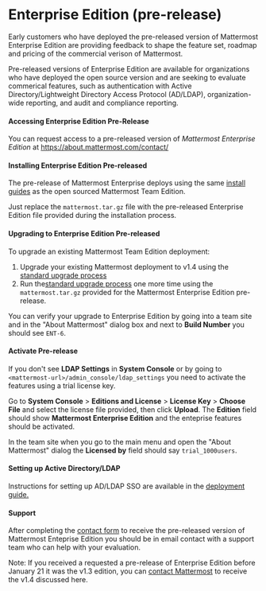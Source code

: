 # Enterprise Edition (pre-release)

Early customers who have deployed the pre-released version of Mattermost Enterprise Edition are providing feedback to shape the feature set, roadmap and pricing of the commercial verison of Mattermost. 

Pre-released versions of Enterprise Edition are available for organizations who have deployed the open source version and are seeking to evaluate commerical features, such as authentication with Active Directory/Lightweight Directory Access Protocol (AD/LDAP), organization-wide reporting, and audit and compliance reporting. 

#### Accessing Enterprise Edition Pre-Release

You can request access to a pre-released version of _Mattermost Enterprise Edition_ at https://about.mattermost.com/contact/

#### Installing Enterprise Edition Pre-released

The pre-release of Mattermost Enterprise deploys using the same [install guides](http://docs.mattermost.com/index.html#install-guides) as the open sourced Mattermost Team Edition. 

Just replace the `mattermost.tar.gz` file with the pre-released Enterprise Edition file provided during the installation process. 

#### Upgrading to Enterprise Edition Pre-released

To upgrade an existing Mattermost Team Edition deployment: 

1. Upgrade your existing Mattermost deployment to v1.4 using the [standard upgrade process](http://docs.mattermost.com/install/upgrade-guide.html) 
2. Run the[standard upgrade process](http://docs.mattermost.com/install/upgrade-guide.html) one more time using the  `mattermost.tar.gz` provided for the Mattermost Enterprise Edition pre-release.

You can verify your upgrade to Enterprise Edition by going into a team site and in the "About Mattermost" dialog box and next to **Build Number** you should see `ENT-6`.

#### Activate Pre-release

If you don't see **LDAP Settings** in **System Console** or by going to `<mattermost-url>/admin_console/ldap_settings` you need to activate the features using a trial license key. 

Go to **System Console** > **Editions and License** > **License Key** > **Choose File** and select the license file provided, then click **Upload**. The **Edition** field should show **Mattermost Enterprise Edition** and the enteprise features should be activated. 

In the team site when you go to the main menu and open the "About Mattermost" dialog the **Licensed by** field should say `trial_1000users`.

#### Setting up Active Directory/LDAP

Instructions for setting up AD/LDAP SSO are available in the [deployment guide.](http://docs.mattermost.com/deployment/sso-ldap.html)

#### Support

After completing the [contact form](https://about.mattermost.com/contact/) to receive the pre-released version of Mattermost Enteprise Edition you should be in email contact with a support team who can help with your evaluation.

Note: If you received a requested a pre-release of Enterprise Edition before January 21 it was the v1.3 edition, you can [contact Mattermost](https://about.mattermost.com/contact/) to receive the v1.4 discussed here. 
